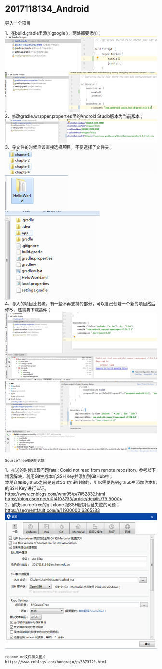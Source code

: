 # 2017118134_Android   
  
  导入一个项目  
  
1、在build.gradle里添加google()，两处都要添加；   
	![Image text](https://raw.githubusercontent.com/Ao-Eliza/2017118134_Android/master/images/1.png)
	![Image text](https://raw.githubusercontent.com/Ao-Eliza/2017118134_Android/master/images/3.png)    
2、修改gradle.wrapper.properties里的Android Studio版本为当前版本；   
	![Image text](https://raw.githubusercontent.com/Ao-Eliza/2017118134_Android/master/images/2.png)   
3、导文件的时候应该直接选择项目，不要选择了文件夹；   
	![Image text](https://raw.githubusercontent.com/Ao-Eliza/2017118134_Android/master/images/4.png)    
	![Image text](https://raw.githubusercontent.com/Ao-Eliza/2017118134_Android/master/images/5.png)    
	![Image text](https://raw.githubusercontent.com/Ao-Eliza/2017118134_Android/master/images/6.png)  
4、导入的项目比较老，有一些不再支持的部分，可以自己创建一个新的项目然后修改，还需要下载插件；   
	![Image text](https://raw.githubusercontent.com/Ao-Eliza/2017118134_Android/master/images/7.png)
	![Image text](https://raw.githubusercontent.com/Ao-Eliza/2017118134_Android/master/images/8.png)   
	
	SourceTree推送到远端   
	  
1、推送的时候出现问题fatal: Could not read from remote repository. 参考以下博客解决，利用Git生成本机SSH Key并添加到GitHub中；   
本地仓库和github之间是通过SSH加密传输的，所以需要先到github中添加你本机的SSH Key 进行认证。    
	https://www.cnblogs.com/wmr95/p/7852832.html    
	https://blog.csdn.net/u014103733/article/details/79190004    
2、解决sourceTree的git clone 报SSH密钥认证失败的问题；   
	https://segmentfault.com/a/1190000016365283   
	![Image text](https://raw.githubusercontent.com/Ao-Eliza/2017118134_Android/master/images/9.png)    
	   
	readme.md文件插入图片
	https://www.cnblogs.com/hongmaju/p/6873720.html   
